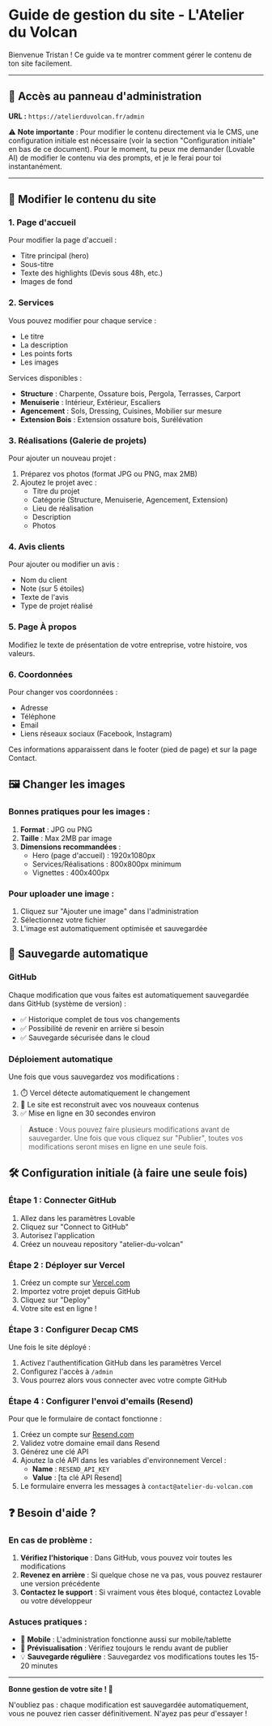 # Guide de gestion du site - L'Atelier du Volcan

Bienvenue Tristan ! Ce guide va te montrer comment gérer le contenu de ton site facilement.

---

## 🎨 Accès au panneau d'administration

**URL :** `https://atelierduvolcan.fr/admin`

⚠️ **Note importante** : Pour modifier le contenu directement via le CMS, une configuration initiale est nécessaire (voir la section "Configuration initiale" en bas de ce document). Pour le moment, tu peux me demander (Lovable AI) de modifier le contenu via des prompts, et je le ferai pour toi instantanément.

---

## 📝 Modifier le contenu du site

### 1. Page d'accueil

Pour modifier la page d'accueil :
- Titre principal (hero)
- Sous-titre
- Texte des highlights (Devis sous 48h, etc.)
- Images de fond

### 2. Services

Vous pouvez modifier pour chaque service :
- Le titre
- La description
- Les points forts
- Les images

Services disponibles :
- **Structure** : Charpente, Ossature bois, Pergola, Terrasses, Carport
- **Menuiserie** : Intérieur, Extérieur, Escaliers
- **Agencement** : Sols, Dressing, Cuisines, Mobilier sur mesure
- **Extension Bois** : Extension ossature bois, Surélévation

### 3. Réalisations (Galerie de projets)

Pour ajouter un nouveau projet :
1. Préparez vos photos (format JPG ou PNG, max 2MB)
2. Ajoutez le projet avec :
   - Titre du projet
   - Catégorie (Structure, Menuiserie, Agencement, Extension)
   - Lieu de réalisation
   - Description
   - Photos

### 4. Avis clients

Pour ajouter ou modifier un avis :
- Nom du client
- Note (sur 5 étoiles)
- Texte de l'avis
- Type de projet réalisé

### 5. Page À propos

Modifiez le texte de présentation de votre entreprise, votre histoire, vos valeurs.

### 6. Coordonnées

Pour changer vos coordonnées :
- Adresse
- Téléphone
- Email
- Liens réseaux sociaux (Facebook, Instagram)

Ces informations apparaissent dans le footer (pied de page) et sur la page Contact.

## 🖼️ Changer les images

### Bonnes pratiques pour les images :

1. **Format** : JPG ou PNG
2. **Taille** : Max 2MB par image
3. **Dimensions recommandées** :
   - Hero (page d'accueil) : 1920x1080px
   - Services/Réalisations : 800x800px minimum
   - Vignettes : 400x400px

### Pour uploader une image :

1. Cliquez sur "Ajouter une image" dans l'administration
2. Sélectionnez votre fichier
3. L'image est automatiquement optimisée et sauvegardée

## 💾 Sauvegarde automatique

### GitHub

Chaque modification que vous faites est automatiquement sauvegardée dans GitHub (système de version) :

- ✅ Historique complet de tous vos changements
- ✅ Possibilité de revenir en arrière si besoin
- ✅ Sauvegarde sécurisée dans le cloud

### Déploiement automatique

Une fois que vous sauvegardez vos modifications :

1. ⏱️ Vercel détecte automatiquement le changement
2. 🔄 Le site est reconstruit avec vos nouveaux contenus
3. ✅ Mise en ligne en 30 secondes environ

> **Astuce** : Vous pouvez faire plusieurs modifications avant de sauvegarder. Une fois que vous cliquez sur "Publier", toutes vos modifications seront mises en ligne en une seule fois.

## 🛠️ Configuration initiale (à faire une seule fois)

### Étape 1 : Connecter GitHub

1. Allez dans les paramètres Lovable
2. Cliquez sur "Connect to GitHub"
3. Autorisez l'application
4. Créez un nouveau repository "atelier-du-volcan"

### Étape 2 : Déployer sur Vercel

1. Créez un compte sur [Vercel.com](https://vercel.com)
2. Importez votre projet depuis GitHub
3. Cliquez sur "Deploy"
4. Votre site est en ligne !

### Étape 3 : Configurer Decap CMS

Une fois le site déployé :

1. Activez l'authentification GitHub dans les paramètres Vercel
2. Configurez l'accès à `/admin`
3. Vous pourrez alors vous connecter avec votre compte GitHub

### Étape 4 : Configurer l'envoi d'emails (Resend)

Pour que le formulaire de contact fonctionne :

1. Créez un compte sur [Resend.com](https://resend.com)
2. Validez votre domaine email dans Resend
3. Générez une clé API
4. Ajoutez la clé API dans les variables d'environnement Vercel :
   - **Name** : `RESEND_API_KEY`
   - **Value** : [ta clé API Resend]
5. Le formulaire enverra les messages à `contact@atelier-du-volcan.com`

## ❓ Besoin d'aide ?

### En cas de problème :

1. **Vérifiez l'historique** : Dans GitHub, vous pouvez voir toutes les modifications
2. **Revenez en arrière** : Si quelque chose ne va pas, vous pouvez restaurer une version précédente
3. **Contactez le support** : Si vraiment vous êtes bloqué, contactez Lovable ou votre développeur

### Astuces pratiques :

- 📱 **Mobile** : L'administration fonctionne aussi sur mobile/tablette
- 🎨 **Prévisualisation** : Vérifiez toujours le rendu avant de publier
- 💡 **Sauvegarde régulière** : Sauvegardez vos modifications toutes les 15-20 minutes

---

**Bonne gestion de votre site ! 🎉**

N'oubliez pas : chaque modification est sauvegardée automatiquement, vous ne pouvez rien casser définitivement. N'ayez pas peur d'essayer !
